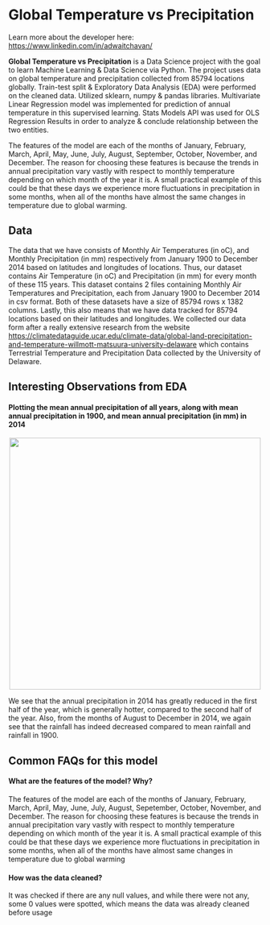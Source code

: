 # Global Temperature vs Precipitation

Learn more about the developer here: https://www.linkedin.com/in/adwaitchavan/

**Global Temperature vs Precipitation** is a Data Science project with the goal to learn Machine Learning & Data Science via Python. The project uses data on global temperature and precipitation collected from 85794 locations globally. Train-test split & Exploratory Data Analysis (EDA) were performed on the cleaned data. Utilized sklearn, numpy & pandas libraries. Multivariate Linear Regression model was implemented for prediction of annual temperature in this supervised learning. Stats Models API was used for OLS Regression Results in order to analyze & conclude relationship between the two entities.  

The features of the model are each of the months of January, February, March, April, May, June, July, August, September, October, November, and December. The reason for choosing these features is because the trends in annual precipitation vary vastly with respect to monthly temperature depending on which month of the year it is. 
A small practical example of this could be that these days we experience more fluctuations in precipitation in some months, when all of the months have almost the same changes in temperature due to global warming.

## Data
The data that we have consists of Monthly Air Temperatures (in oC), and Monthly Precipitation (in mm) respectively from January 1900 to December 2014 based on latitudes and longitudes of locations. Thus, our dataset contains Air Temperature (in oC) and Precipitation (in mm) for every month of these 115 years.
This dataset contains 2 files containing Monthly Air Temperatures and Precipitation, each from January 1900 to December 2014 in csv format.
Both of these datasets have a size of 85794 rows x 1382 columns. Lastly, this also means that we have data tracked for 85794 locations based on their latitudes and longitudes. We collected our data form after a really extensive research from the website https://climatedataguide.ucar.edu/climate-data/global-land-precipitation-and-temperature-willmott-matsuura-university-delaware which contains Terrestrial Temperature and Precipitation Data collected by the University of Delaware. 

## Interesting Observations from EDA
#### Plotting the mean annual precipitation of all years, along with mean annual precipitation in 1900, and mean annual precipitation (in mm) in 2014

<p align="center"><img src="https://user-images.githubusercontent.com/57969397/123930935-cd047100-d955-11eb-843b-26d77caf80b9.png" height="500"></p>

We see that the annual precipitation in 2014 has greatly reduced in the first half of the year, which is generally hotter, compared to the second half of the year. Also, from the months of August to December in 2014, we again see that the rainfall has indeed decreased compared to mean rainfall and rainfall in 1900.

## Common FAQs for this model
#### What are the features of the model? Why?  
The features of the model are each of the months of January, February, March, April, May, June, July, August, Sepetember, October, November, and December. The reason for choosing these features is because the trends in annual precipitation vary vastly with respect to monthly temperature depending on which month of the year it is.
A small practical example of this could be that these days we experience more fluctuations in precipitation in some months, when all of the months have almost same changes in temperature due to global warming

#### How was the data cleaned?   
It was checked if there are any null values, and while there were not any, some 0 values were spotted, which means the data was already cleaned before usage

